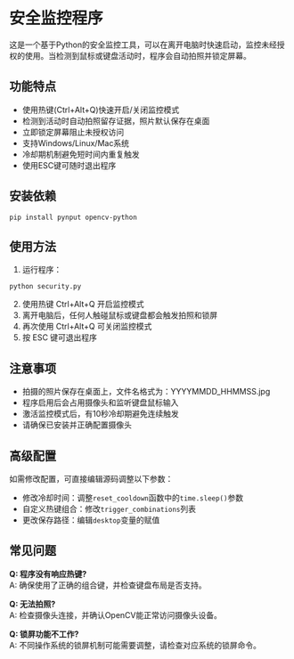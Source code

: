 # 安全监控程序

这是一个基于Python的安全监控工具，可以在离开电脑时快速启动，监控未经授权的使用。当检测到鼠标或键盘活动时，程序会自动拍照并锁定屏幕。

## 功能特点

- 使用热键(Ctrl+Alt+Q)快速开启/关闭监控模式
- 检测到活动时自动拍照留存证据，照片默认保存在桌面
- 立即锁定屏幕阻止未授权访问
- 支持Windows/Linux/Mac系统
- 冷却期机制避免短时间内重复触发
- 使用ESC键可随时退出程序

## 安装依赖

```
pip install pynput opencv-python
```

## 使用方法

1. 运行程序：
```
python security.py
```

2. 使用热键 Ctrl+Alt+Q 开启监控模式
3. 离开电脑后，任何人触碰鼠标或键盘都会触发拍照和锁屏
4. 再次使用 Ctrl+Alt+Q 可关闭监控模式
5. 按 ESC 键可退出程序

## 注意事项

- 拍摄的照片保存在桌面上，文件名格式为：YYYYMMDD_HHMMSS.jpg
- 程序启用后会占用摄像头和监听键盘鼠标输入
- 激活监控模式后，有10秒冷却期避免连续触发
- 请确保已安装并正确配置摄像头

## 高级配置

如需修改配置，可直接编辑源码调整以下参数：
- 修改冷却时间：调整`reset_cooldown`函数中的`time.sleep()`参数
- 自定义热键组合：修改`trigger_combinations`列表
- 更改保存路径：编辑`desktop`变量的赋值

## 常见问题

**Q: 程序没有响应热键?**  
A: 确保使用了正确的组合键，并检查键盘布局是否支持。

**Q: 无法拍照?**  
A: 检查摄像头连接，并确认OpenCV能正常访问摄像头设备。

**Q: 锁屏功能不工作?**  
A: 不同操作系统的锁屏机制可能需要调整，请检查对应系统的锁屏命令。 
